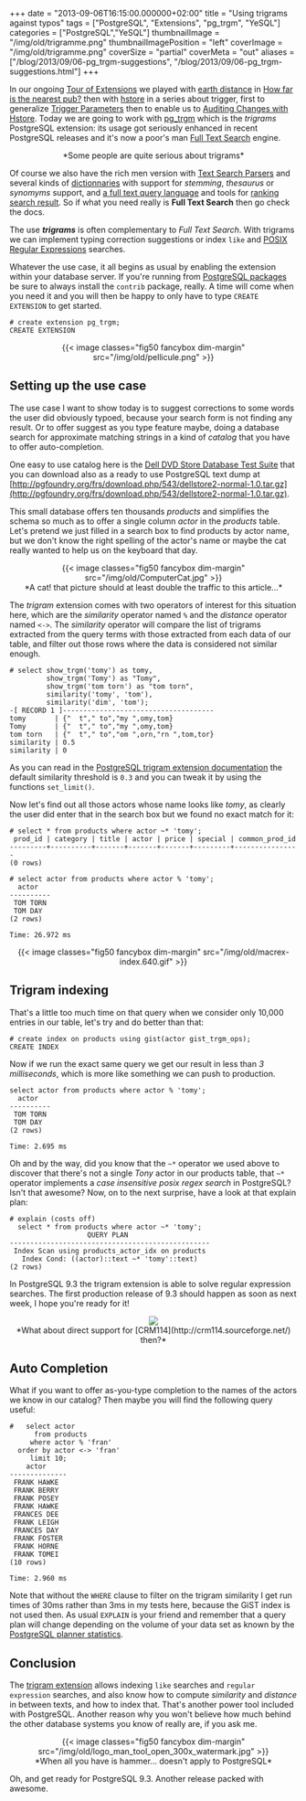+++
date = "2013-09-06T16:15:00.000000+02:00"
title = "Using trigrams against typos"
tags = ["PostgreSQL", "Extensions", "pg_trgm", "YeSQL"]
categories = ["PostgreSQL","YeSQL"]
thumbnailImage = "/img/old/trigramme.png"
thumbnailImagePosition = "left"
coverImage = "/img/old/trigramme.png"
coverSize = "partial"
coverMeta = "out"
aliases = ["/blog/2013/09/06-pg_trgm-suggestions",
           "/blog/2013/09/06-pg_trgm-suggestions.html"]
+++

In our ongoing 
[Tour of Extensions](/tags/extensions) we played with 
[earth distance](http://www.postgresql.org/docs/current/static/earthdistance.html) in
[How far is the nearest pub?](/blog/2013/08/05-earthdistance) then with 
[hstore](http://www.postgresql.org/docs/current/static/hstore.html) in a series about trigger,
first to generalize 
[Trigger Parameters](/blog/2013/08/23-parametrized-triggers) then to enable us to
[Auditing Changes with Hstore](/blog/2013/08/27-auditing-changes-with-hstore). Today we are going to work with 
[pg_trgm](http://www.postgresql.org/docs/current/static/pgtrgm.html) which
is the 
*trigrams* PostgreSQL extension: its usage got seriously enhanced in
recent PostgreSQL releases and it's now a poor's man 
[Full Text Search](http://www.postgresql.org/docs/current/static/textsearch.html)
engine.

<center>*Some people are quite serious about trigrams*</center>

Of course we also have the rich men version with 
[Text Search Parsers](http://www.postgresql.org/docs/current/static/textsearch-parsers.html) and
several kinds of 
[dictionnaries](http://www.postgresql.org/docs/current/static/textsearch-dictionaries.html) with support for 
*stemming*, 
*thesaurus* or
*synomyms* support, and 
[a full text query language](http://www.postgresql.org/docs/current/static/textsearch-controls.html#TEXTSEARCH-PARSING-QUERIES) and tools for
[ranking search result](http://www.postgresql.org/docs/current/static/textsearch-controls.html#TEXTSEARCH-RANKING). So if what you need really is 
**Full Text Search** then
go check the docs.

The use 
***trigrams*** is often complementary to 
*Full Text Search*. With trigrams
we can implement typing correction suggestions or index 
`like` and
[POSIX Regular Expressions](http://www.postgresql.org/docs/current/static/functions-matching.html) searches.

Whatever the use case, it all begins as usual by enabling the extension
within your database server. If you're running from 
[PostgreSQL packages](http://www.postgresql.org/download/) be
sure to always install the 
`contrib` package, really. A time will come when
you need it and you will then be happy to only have to type 
`CREATE EXTENSION`
to get started.

~~~
# create extension pg_trgm;
CREATE EXTENSION
~~~


<center>
{{< image classes="fig50 fancybox dim-margin" src="/img/old/pellicule.png" >}}
</center>


## Setting up the use case

The use case I want to show today is to suggest corrections to some words
the user did obviously typoed, because your search form is not finding any
result. Or to offer suggest as you type feature maybe, doing a database
search for approximate matching strings in a kind of 
*catalog* that you have
to offer auto-completion.

One easy to use catalog here is the 
[Dell DVD Store Database Test Suite](http://linux.dell.com/dvdstore/) that
you can download also as a ready to use PostgreSQL text dump at
[http://pgfoundry.org/frs/download.php/543/dellstore2-normal-1.0.tar.gz](http://pgfoundry.org/frs/download.php/543/dellstore2-normal-1.0.tar.gz).

This small database offers ten thousands 
*products* and simplifies the schema
so much as to offer a single column 
*actor* in the 
*products* table. Let's
pretend we just filled in a search box to find products by actor name, but
we don't know the right spelling of the actor's name or maybe the cat really
wanted to help us on the keyboard that day.

<center>
{{< image classes="fig50 fancybox dim-margin" src="/img/old/ComputerCat.jpg" >}}
</center>

<center>*A cat! that picture should at least double the traffic to this article...*</center>

The 
*trigram* extension comes with two operators of interest for this
situation here, which are the 
*similarity* operator named 
`%` and the 
*distance*
operator named 
`<->`. The 
*similarity* operator will compare the list of
trigrams extracted from the query terms with those extracted from each data
of our table, and filter out those rows where the data is considered not
similar enough.

~~~
# select show_trgm('tomy') as tomy,
         show_trgm('Tomy') as "Tomy",
         show_trgm('tom torn') as "tom torn",
         similarity('tomy', 'tom'),
         similarity('dim', 'tom');
-[ RECORD 1 ]-------------------------------------
tomy       | {"  t"," to","my ",omy,tom}
Tomy       | {"  t"," to","my ",omy,tom}
tom torn   | {"  t"," to","om ",orn,"rn ",tom,tor}
similarity | 0.5
similarity | 0
~~~


As you can read in the 
[PostgreSQL trigram extension documentation](http://www.postgresql.org/docs/current/static/pgtrgm.html) the
default similarity threshold is 
`0.3` and you can tweak it by using the
functions 
`set_limit()`.

Now let's find out all those actors whose name looks like 
*tomy*, as clearly
the user did enter that in the search box but we found no exact match for
it:

~~~
# select * from products where actor ~* 'tomy';
 prod_id | category | title | actor | price | special | common_prod_id 
---------+----------+-------+-------+-------+---------+----------------
(0 rows)

# select actor from products where actor % 'tomy';
  actor   
----------
 TOM TORN
 TOM DAY
(2 rows)

Time: 26.972 ms
~~~


<center>
{{< image classes="fig50 fancybox dim-margin" src="/img/old/macrex-index.640.gif" >}}
</center>


## Trigram indexing

That's a little too much time on that query when we consider only 10,000
entries in our table, let's try and do better than that:

~~~
# create index on products using gist(actor gist_trgm_ops);
CREATE INDEX
~~~


Now if we run the exact same query we get our result in less than 
*3
milliseconds*, which is more like something we can push to production.

~~~
select actor from products where actor % 'tomy';
  actor   
----------
 TOM TORN
 TOM DAY
(2 rows)

Time: 2.695 ms
~~~


Oh and by the way, did you know that the 
`~*` operator we used above to
discover that there's not a single 
*Tony* actor in our products table, that 
`~*`
operator implements a 
*case insensitive posix regex search* in PostgreSQL?
Isn't that awesome? Now, on to the next surprise, have a look at that
explain plan:

~~~
# explain (costs off)
  select * from products where actor ~* 'tomy';
                   QUERY PLAN                    
-------------------------------------------------
 Index Scan using products_actor_idx on products
   Index Cond: ((actor)::text ~* 'tomy'::text)
(2 rows)
~~~


In PostgreSQL 9.3 the trigram extension is able to solve regular expression
searches. The first production release of 9.3 should happen as soon as next
week, I hope you're ready for it!

<center>
<div class="figure dim-margin">
  <a href="http://crm114.sourceforge.net/">
    <img src="/img/old/crm114_tarot_card_logo_small.jpg">
  </a>
</div>
</center>

<center>*What about direct support for [CRM114](http://crm114.sourceforge.net/) then?*</center>


## Auto Completion

What if you want to offer as-you-type completion to the names of the actors
we know in our catalog? Then maybe you will find the following query useful:

~~~
#   select actor
      from products
     where actor % 'fran'
  order by actor <-> 'fran'
     limit 10;
    actor     
--------------
 FRANK HAWKE
 FRANK BERRY
 FRANK POSEY
 FRANK HAWKE
 FRANCES DEE
 FRANK LEIGH
 FRANCES DAY
 FRANK FOSTER
 FRANK HORNE
 FRANK TOMEI
(10 rows)

Time: 2.960 ms
~~~


Note that without the 
`WHERE` clause to filter on the trigram similarity I get
run times of 30ms rather than 3ms in my tests here, because the GiST index
is not used then. As usual 
`EXPLAIN` is your friend and remember that a query
plan will change depending on the volume of your data set as known by the
[PostgreSQL planner statistics](http://www.postgresql.org/docs/current/static/routine-vacuuming.html#VACUUM-FOR-STATISTICS).


## Conclusion

The 
[trigram extension](http://www.postgresql.org/docs/current/static/pgtrgm.html) allows indexing 
`like` searches and 
`regular expression`
searches, and also know how to compute 
*similarity* and 
*distance* in between
texts, and how to index that. That's another power tool included with
PostgreSQL. Another reason why you won't believe how much behind the other
database systems you know of really are, if you ask me.

<center>
{{< image classes="fig50 fancybox dim-margin" src="/img/old/logo_man_tool_open_300x_watermark.jpg" >}}
</center>

<center>*When all you have is hammer... doesn't apply to PostgreSQL*</center>

Oh, and get ready for PostgreSQL 9.3. Another release packed with awesome.

